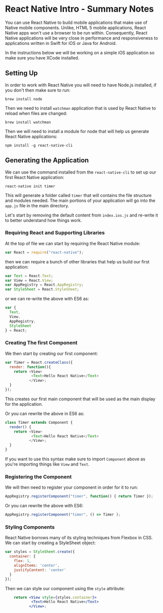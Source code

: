 # React Native Intro - Summary Notes
You can use React Native to build mobile applications that make use of Native mobile components. Unlike, HTML 5 mobile applications, React Native apps won't use a browser to be run within. Consequently, React Native applications will be very close in performance and responsiveness to applications written in Swift for iOS or Java for Android.

In the instructions below we will be working  on a simple iOS application so make sure you have XCode installed.

## Setting Up
In order to work with React Native you will need to have Node.js installed, if you don't then make sure to run:
```
brew install node
```
Then we need to install `watchman` application that is used by React Native to reload when files are changed:
```
brew install watchman
```
Then we will need to install a module for node that will help us generate React Native applications:
```
npm install -g react-native-cli
```

## Generating the Application
We  can use the command installed from the `react-native-cli` to set up our first React Native application:
```
react-native init timer
```
This will generate a folder called `timer` that will contains the file structure and modules needed. The main portions of your application will go into the `app.js` file in the main directory.

Let's start by removing the default content from `index.ios.js` and re-write it to better understand how things work.

### Requiring React and Supporting Libraries
At the top of file we can start by requiring the React Native module:
```js
var React = require("react-native");
```
then we can require a bunch of other libraries that help us build our first application:
```js
var Text = React.Text;
var View = React.View;
var AppRegistry = React.AppRegistry;
var StyleSheet = React.StyleSheet;
```
or we can re-write the above with ES6 as:
```js
var {
  Text,
  View,
  AppRegistry,
  StyleSheet
} = React;
```

### Creating The first Component
We then start by creating our first component:
```js
var Timer = React.createClass({
  render: function(){
    return <View>
            <Text>Hello React Native</Text>
           </View>;
  }
});
```
This creates our first main component that will be used as the main display for the application.

Or you can rewrite the above in ES6 as:
```js
class Timer extends Component {
  render() {
    return <View>
            <Text>Hello React Native</Text>
           </View>;
  }
}
```
If you want to use this syntax make sure to import `Component` above as you're importing things like `View` and `Text`.

### Registering the Component
We will then need to register your component in order for it to run:
```js
AppRegistry.registerComponent("timer", function() { return Timer });
```
Or you can rewrite the above with ES6:
```js
AppRegistry.registerComponent("timer", () => Timer );
```

### Styling Components
React Native borrows many of its styling techniques from Flexbox in CSS. We can start by creating a StyleSheet object:
```js
var styles = StyleSheet.create({
  container: {
    flex: 1,
    alignItems: 'center',
    justifyContent: 'center'
  }
});
```
Then we can style our component using the `style` attribute:
```jsx
    return <View style={styles.container}>
            <Text>Hello React Native</Text>
           </View>;
```